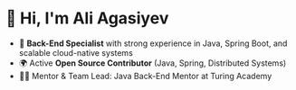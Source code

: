 # 👋 Hi, I'm **Ali Agasiyev**
- 💼 **Back-End Specialist** with strong experience in Java, Spring Boot, and scalable cloud-native systems
- 🌍 Active **Open Source Contributor** (Java, Spring, Distributed Systems)
- 🧑‍🏫 Mentor & Team Lead: Java Back-End Mentor at Turing Academy
